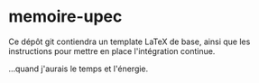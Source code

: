 # memoire-upec

Ce dépôt git contiendra un template LaTeX de base, ainsi que les instructions
pour mettre en place l'intégration continue.

…quand j'aurais le temps et l'énergie.
